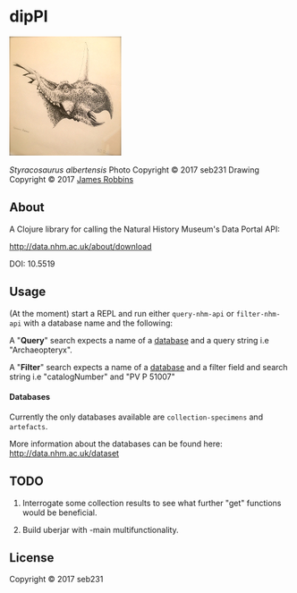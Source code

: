 # dipPI

![Styracosaurus](images/IMG_4496-2.JPG)

_Styracosaurus albertensis_
Photo Copyright © 2017 seb231
Drawing Copyright © 2017 [James Robbins](http://www.jr-illustration.co.uk/)

## About

A Clojure library for calling the Natural History Museum's Data Portal API:

http://data.nhm.ac.uk/about/download

DOI: 10.5519

## Usage

(At the moment) start a REPL and run either `query-nhm-api` or `filter-nhm-api` with a database name and the following:

A "**Query**" search expects a name of a [database](http://data.nhm.ac.uk/dataset?author=Natural+History+Museum) and a query string i.e "Archaeopteryx".

A "**Filter**" search expects a name of a [database](http://data.nhm.ac.uk/dataset?author=Natural+History+Museum) and a filter field and search string i.e "catalogNumber" and "PV P 51007"

#### Databases

Currently the only databases available are `collection-specimens` and `artefacts`.

More information about the databases can be found here: http://data.nhm.ac.uk/dataset

## TODO

1. Interrogate some collection results to see what further "get" functions would be beneficial.

2. Build uberjar with -main multifunctionality.

## License

Copyright © 2017 seb231
